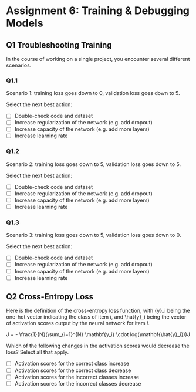# Assignment 6: Training & Debugging Models

## Q1 Troubleshooting Training
In the course of working on a single project, you encounter several different scenarios.

### Q1.1
Scenario 1: training loss goes down to 0, validation loss goes down to 5.

Select the next best action:

* [ ] Double-check code and dataset
* [ ] Increase regularization of the network (e.g. add dropout)
* [ ] Increase capacity of the network (e.g. add more layers)
* [ ] Increase learning rate

### Q1.2
Scenario 2: training loss goes down to 5, validation loss goes down to 5.

Select the next best action:

* [ ] Double-check code and dataset
* [ ] Increase regularization of the network (e.g. add dropout)
* [ ] Increase capacity of the network (e.g. add more layers)
* [ ] Increase learning rate

### Q1.3
Scenario 3: training loss goes down to 5, validation loss goes down to 0.

Select the next best action:

* [ ] Double-check code and dataset
* [ ] Increase regularization of the network (e.g. add dropout)
* [ ] Increase capacity of the network (e.g. add more layers)
* [ ] Increase learning rate

## Q2 Cross-Entropy Loss

Here is the definition of the cross-entropy loss function, with {y}_i being the one-hot vector indicating the class of item *i*, and \hat{y}_i being the vector of activation scores output by the neural network for item *i*.

J = - \frac{1}{N}(\sum_{i=1}^{N} \mathbf{y_i} \cdot log(\mathbf{\hat{y}_i}))J

Which of the following changes in the activation scores would decrease the loss? Select all that apply.

* [ ] Activation scores for the correct class increase
* [ ] Activation scores for the correct class decrease
* [ ] Activation scores for the incorrect classes increase
* [ ] Activation scores for the incorrect classes decrease
